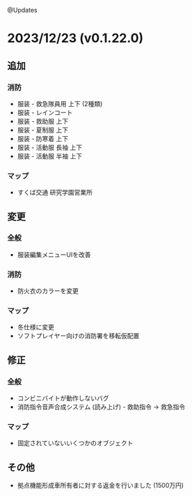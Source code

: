 @Updates 

# 2023/12/23 (v0.1.22.0)

## 追加
### 消防
- 服装 - 救急隊員用 上下 (2種類)
- 服装 - レインコート
- 服装 - 救助服 上下
- 服装 - 夏制服 上下
- 服装 - 防寒着 上下
- 服装 - 活動服 長袖 上下
- 服装 - 活動服 半袖 上下

### マップ
- すくば交通 研究学園営業所

## 変更
### 全般
- 服装編集メニューUIを改善

### 消防
- 防火衣のカラーを変更

### マップ
- 冬仕様に変更
- ソフトプレイヤー向けの消防署を移転仮配置

## 修正
### 全般
- コンビニバイトが動作しないバグ
- 消防指令音声合成システム (読み上げ) - 救助指令 -> 救急指令

### マップ
- 固定されていないいくつかのオブジェクト

## その他
- 拠点機能形成車所有者に対する返金を行いました (1500万円)
